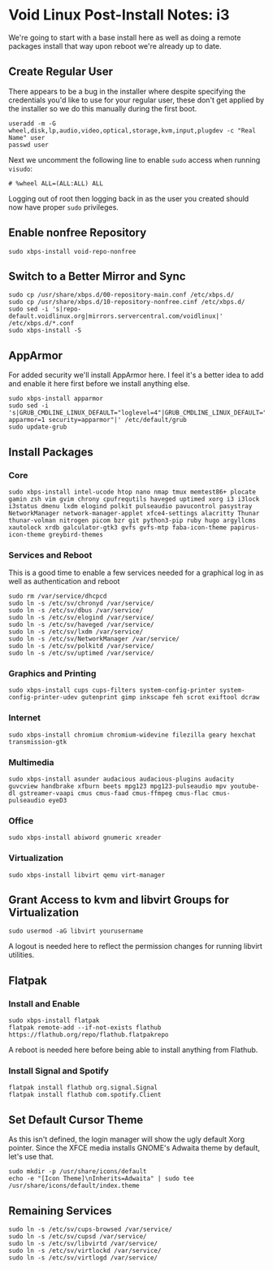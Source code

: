 # Void Linux Post-Install Notes: i3

We're going to start with a base install here as well as doing a remote
packages install that way upon reboot we're already up to date.

## Create Regular User

There appears to be a bug in the installer where despite specifying the
credentials you'd like to use for your regular user, these don't get applied
by the installer so we do this manually during the first boot.

```console
useradd -m -G wheel,disk,lp,audio,video,optical,storage,kvm,input,plugdev -c "Real Name" user
passwd user
```

Next we uncomment the following line to enable `sudo` access when running
`visudo`:

```console
# %wheel ALL=(ALL:ALL) ALL
```

Logging out of root then logging back in as the user you created should now
have proper `sudo` privileges.

## Enable nonfree Repository

```console
sudo xbps-install void-repo-nonfree
```

## Switch to a Better Mirror and Sync

```console
sudo cp /usr/share/xbps.d/00-repository-main.conf /etc/xbps.d/
sudo cp /usr/share/xbps.d/10-repository-nonfree.cinf /etc/xbps.d/
sudo sed -i 's|repo-default.voidlinux.org|mirrors.servercentral.com/voidlinux|' /etc/xbps.d/*.conf
sudo xbps-install -S
```

## AppArmor

For added security we'll install AppArmor here. I feel it's a better idea to
add and enable it here first before we install anything else.

```console
sudo xbps-install apparmor
sudo sed -i 's|GRUB_CMDLINE_LINUX_DEFAULT="loglevel=4"|GRUB_CMDLINE_LINUX_DEFAULT="loglevel=4 apparmor=1 security=apparmor"|' /etc/default/grub
sudo update-grub
```

## Install Packages

### Core

```console
sudo xbps-install intel-ucode htop nano nmap tmux memtest86+ plocate gamin zsh vim gvim chrony cpufrequtils haveged uptimed xorg i3 i3lock i3status dmenu lxdm elogind polkit pulseaudio pavucontrol pasystray NetworkManager network-manager-applet xfce4-settings alacritty Thunar thunar-volman nitrogen picom bzr git python3-pip ruby hugo argyllcms xautolock xrdb galculator-gtk3 gvfs gvfs-mtp faba-icon-theme papirus-icon-theme greybird-themes
```

### Services and Reboot

This is a good time to enable a few services needed for a graphical log in as
well as authentication and reboot

```console
sudo rm /var/service/dhcpcd
sudo ln -s /etc/sv/chronyd /var/service/
sudo ln -s /etc/sv/dbus /var/service/
sudo ln -s /etc/sv/elogind /var/service/
sudo ln -s /etc/sv/haveged /var/service/
sudo ln -s /etc/sv/lxdm /var/service/
sudo ln -s /etc/sv/NetworkManager /var/service/
sudo ln -s /etc/sv/polkitd /var/service/
sudo ln -s /etc/sv/uptimed /var/service/
```

### Graphics and Printing

```console
sudo xbps-install cups cups-filters system-config-printer system-config-printer-udev gutenprint gimp inkscape feh scrot exiftool dcraw
```

### Internet

```console
sudo xbps-install chromium chromium-widevine filezilla geary hexchat transmission-gtk
```

### Multimedia

```console
sudo xbps-install asunder audacious audacious-plugins audacity guvcview handbrake xfburn beets mpg123 mpg123-pulseaudio mpv youtube-dl gstreamer-vaapi cmus cmus-faad cmus-ffmpeg cmus-flac cmus-pulseaudio eyeD3
```

### Office

```console
sudo xbps-install abiword gnumeric xreader
```

### Virtualization

```console
sudo xbps-install libvirt qemu virt-manager
```

## Grant Access to kvm and libvirt Groups for Virtualization

```console
sudo usermod -aG libvirt yourusername
```

A logout is needed here to reflect the permission changes for running libvirt
utilities.

## Flatpak

### Install and Enable

```console
sudo xbps-install flatpak
flatpak remote-add --if-not-exists flathub https://flathub.org/repo/flathub.flatpakrepo
```

A reboot is needed here before being able to install anything from Flathub.

### Install Signal and Spotify

```console
flatpak install flathub org.signal.Signal
flatpak install flathub com.spotify.Client
```

## Set Default Cursor Theme

As this isn't defined, the login manager will show the ugly default Xorg
pointer. Since the XFCE media installs GNOME's Adwaita theme by default, let's
use that.

```console
sudo mkdir -p /usr/share/icons/default
echo -e "[Icon Theme]\nInherits=Adwaita" | sudo tee /usr/share/icons/default/index.theme
```

## Remaining Services

```console
sudo ln -s /etc/sv/cups-browsed /var/service/
sudo ln -s /etc/sv/cupsd /var/service/
sudo ln -s /etc/sv/libvirtd /var/service/
sudo ln -s /etc/sv/virtlockd /var/service/
sudo ln -s /etc/sv/virtlogd /var/service/
```
